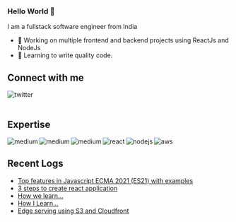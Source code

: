 ### Hello World 👋
I am a fullstack software engineer from India
- 🔭 Working on multiple frontend and backend projects using ReactJs and NodeJs
- 🌱 Learning to write quality code.


## Connect with me

[<img align="left" alt="twitter" src="https://img.shields.io/badge/twitter-%231DA1F2.svg?&style=for-the-badge&logo=twitter&logoColor=white" />](https://twitter.com/sasiKdharan)
<br>
<br>
## Expertise

<img align="left" alt="medium" src="https://img.shields.io/badge/html-%23316192.svg?&style=for-the-badge&logo=html&logoColor=white" />
<img align="left" alt="medium" src="https://img.shields.io/badge/css-%23316192.svg?&style=for-the-badge&logo=css&logoColor=white" />
<img align="left" alt="medium" src="https://img.shields.io/badge/javascript-%23316192.svg?&style=for-the-badge&logo=javascript&logoColor=yellow" />
<img align="left" alt="react" src="https://img.shields.io/badge/react%20-%2320232a.svg?&style=for-the-badge&logo=react&logoColor=%2361DAFB" />
<img align="left" alt="nodejs" src="https://img.shields.io/badge/node.js%20-%2343853D.svg?&style=for-the-badge&logo=node.js&logoColor=white" />
<img align="left" alt="aws" src="https://img.shields.io/badge/Amazon%20AWS-%23232F3E?logo=amazon-aws&logoColor=white&style=for-the-badge" />

<br>

## Recent Logs

<!-- BLOG-POST-LIST:START -->
- [Top features in Javascript ECMA 2021 (ES21) with examples](https://lagandlog.com/logs/top-features-in-javascript-ecma-2021-es21-with-examples)
- [3 steps to create react application](https://lagandlog.com/logs/3-steps-to-create-react-application)
- [How we learn...](https://lagandlog.com/logs/how-we-learn)
- [How I Learn...](https://lagandlog.com/logs/how-i-learn)
- [Edge serving using S3 and Cloudfront](https://lagandlog.com/logs/edge-serving-using-s3-and-cloudfront)
<!-- BLOG-POST-LIST:END -->

